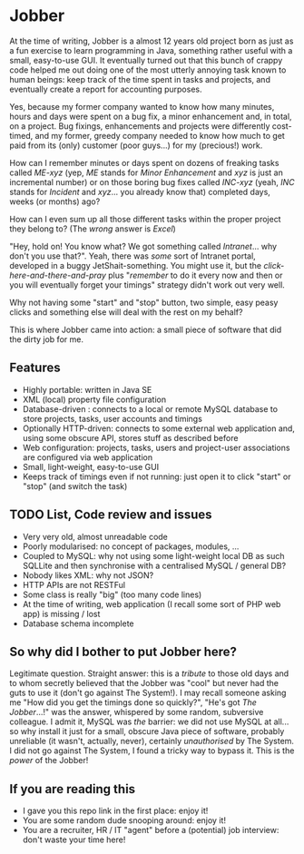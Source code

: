 Jobber
======

At the time of writing, Jobber is a almost 12 years old project born as just as a fun exercise to learn programming in Java, something rather useful with a small, easy-to-use GUI.
It eventually turned out that this bunch of crappy code helped me out doing one of the most utterly annoying task known to human beings: keep track of the time spent in tasks and projects, and eventually create a report for accounting purposes.

Yes, because my former company wanted to know how many minutes, hours and days were spent on a bug fix, a minor enhancement and, in total, on a project.
Bug fixings, enhancements and projects were differently cost-timed, and my former, greedy company needed to know how much to get paid from its (only) customer (poor guys...) for my (precious!) work.

How can I remember minutes or days spent on dozens of freaking tasks called *ME-xyz* (yep, *ME* stands for *Minor Enhancement* and *xyz* is just an incremental number) or on those boring bug fixes called *INC-xyz* (yeah, *INC* stands for *Incident* and *xyz*... you already know that) completed days, weeks (or months) ago?

How can I even sum up all those different tasks within the proper project they belong to? (The *wrong* answer is *Excel*)

"Hey, hold on! You know what? We got something called *Intranet*... why don't you use that?". Yeah, there was *some* sort of Intranet portal, developed in a buggy JetShait-something. You might use it, but the *click-here-and-there-and-pray* plus "*remember* to do it every now and then or you will eventually forget your timings" strategy didn't work out very well.

Why not having some "start" and "stop" button, two simple, easy peasy clicks and something else will deal with the rest on my behalf?

This is where Jobber came into action: a small piece of software that did the dirty job for me.

Features
--------

- Highly portable: written in Java SE
- XML (local) property file configuration
- Database-driven : connects to a local or remote MySQL database to store projects, tasks, user accounts and timings
- Optionally HTTP-driven: connects to some external web application and, using some obscure API, stores stuff as described before
- Web configuration: projects, tasks, users and project-user associations are configured via web application
- Small, light-weight, easy-to-use GUI
- Keeps track of timings even if not running: just open it to click "start" or "stop" (and switch the task)

TODO List, Code review and issues
---------------------------------

- Very very old, almost unreadable code
- Poorly modularised: no concept of packages, modules, ...
- Coupled to MySQL: why not using some light-weight local DB as such SQLLite and then synchronise with a centralised MySQL / general DB?
- Nobody likes XML: why not JSON?
- HTTP APIs are not RESTFul
- Some class is really "big" (too many code lines)
- At the time of writing, web application (I recall some sort of PHP web app) is missing / lost
- Database schema incomplete

So why did I bother to put Jobber here?
---------------------------------------

Legitimate question. Straight answer: this is a *tribute* to those old days and to whom secretly believed that the Jobber was "cool" but never had the guts to use it (don't go against The System!). I may recall someone asking me "How did you get the timings done so quickly?", "He's got *The Jobber*...!" was the answer, whispered by some random, subversive colleague.
I admit it, MySQL was *the* barrier: we did not use MySQL at all... so why install it just for a small, obscure Java piece of software, probably unreliable (it wasn't, actually, never), certainly *unauthorised* by The System.
I did not go against The System, I found a tricky way to bypass it. This is the *power* of the Jobber!

If you are reading this
-----------------------

- I gave you this repo link in the first place: enjoy it!
- You are some random dude snooping around: enjoy it!
- You are a recruiter, HR / IT "agent" before a (potential) job interview: don't waste your time here!

